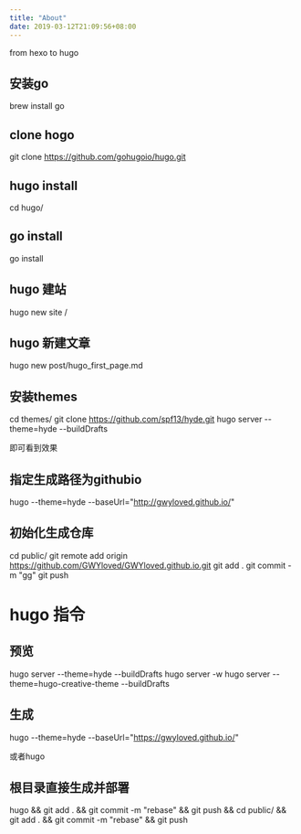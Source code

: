 ```yaml
---
title: "About"
date: 2019-03-12T21:09:56+08:00
---
```


from hexo to hugo

## 安装go
 
brew install go

## clone hogo

git clone https://github.com/gohugoio/hugo.git

## hugo install

cd hugo/

## go install 

go install

## hugo 建站

hugo new site /

## hugo 新建文章

hugo new post/hugo_first_page.md

## 安装themes

cd themes/
git clone https://github.com/spf13/hyde.git
hugo server --theme=hyde --buildDrafts

即可看到效果

## 指定生成路径为githubio

hugo --theme=hyde --baseUrl="http://gwyloved.github.io/"

## 初始化生成仓库

cd public/
git remote add origin https://github.com/GWYloved/GWYloved.github.io.git
git add .
git commit -m "gg"
git push

# hugo 指令

## 预览

hugo server --theme=hyde --buildDrafts
hugo server -w
hugo server --theme=hugo-creative-theme --buildDrafts

## 生成

hugo --theme=hyde --baseUrl="https://gwyloved.github.io/"

或者hugo

## 根目录直接生成并部署

hugo && git add . && git commit -m "rebase" && git push && cd public/ && git add . && git commit -m "rebase" && git push



